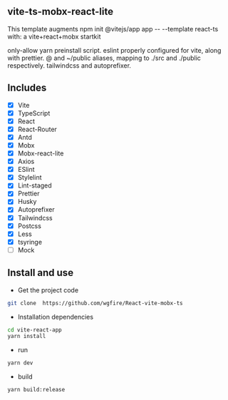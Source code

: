 ## vite-ts-mobx-react-lite

This template augments npm init @vitejs/app app -- --template react-ts with:
a vite+react+mobx startkit

only-allow yarn preinstall script.
eslint properly configured for vite, along with prettier.
@ and ~/public aliases, mapping to ./src and ./public respectively.
tailwindcss and autoprefixer.

## Includes
- [x] Vite
- [x] TypeScript
- [x] React
- [x] React-Router
- [x] Antd
- [x] Mobx
- [x] Mobx-react-lite
- [x] Axios
- [x] ESlint
- [x] Stylelint
- [x] Lint-staged
- [x] Prettier
- [x] Husky
- [x] Autoprefixer
- [x] Tailwindcss
- [x] Postcss
- [x] Less
- [x] tsyringe
- [ ] Mock

## Install and use

- Get the project code

```bash
git clone  https://github.com/wgfire/React-vite-mobx-ts
```

- Installation dependencies

```bash
cd vite-react-app
yarn install
```

- run

```bash
yarn dev
```

- build

```bash
yarn build:release
```
